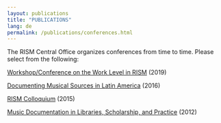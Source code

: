 ```yaml
---
layout: publications
title: "PUBLICATIONS"
lang: de
permalink: /publications/conferences.html
---
```


The RISM Central Office organizes conferences from time to time. Please select from the following:

[Workshop/Conference on the Work Level in RISM](/de/publikationen/werkebene-2019.html "Opens internal link in current window") (2019)

[Documenting Musical Sources in Latin America](/de/publikationen/latin-america-conference-2016.html "Opens internal link in current window") (2016)

[RISM Colloquium](/de/publikationen/colloquium-2015.html "Opens internal link in current window") (2015)

[Music Documentation in Libraries, Scholarship, and Practice](/de/publikationen/konferenz-2012.html "Opens internal link in current window") (2012)